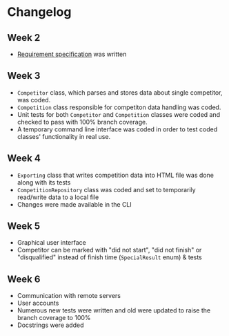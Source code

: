 # Changelog

## Week 2

* [Requirement specification](requirements.md) was written

## Week 3

* `Competitor` class, which parses and stores data about single competitor, was coded.
* `Competition` class responsible for competiton data handling was coded.
* Unit tests for both `Competitor` and `Competition` classes were coded and checked to pass with 100% branch coverage.
* A temporary command line interface was coded in order to test coded classes' functionality in real use.

## Week 4

* `Exporting` class that writes competition data into HTML file was done along with its tests
* `CompetitionRepository` class was coded and set to temporarily read/write data to a local file
* Changes were made available in the CLI

## Week 5

* Graphical user interface
* Competitor can be marked with "did not start", "did not finish" or "disqualified" instead of finish time (`SpecialResult` enum) & tests

## Week 6

* Communication with remote servers
* User accounts
* Numerous new tests were written and old were updated to raise the branch coverage to 100%
* Docstrings were added
